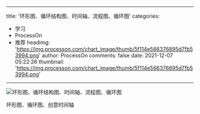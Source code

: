 
---
title: '环形图、循环结构图、时间轴、流程图、循环图'
categories: 
 - 学习
 - ProcessOn
 - 推荐
headimg: 'https://img.processon.com/chart_image/thumb/5f114e566376895d7fb53994.png'
author: ProcessOn
comments: false
date: 2021-12-07 05:22:26
thumbnail: 'https://img.processon.com/chart_image/thumb/5f114e566376895d7fb53994.png'
---

<div>   
<img class="thumb" alt="环形图、循环结构图、时间轴、流程图、循环图" src="https://img.processon.com/chart_image/thumb/5f114e566376895d7fb53994.png" referrerpolicy="no-referrer">
<p>环形图、循环图、创意时间轴</p>  
</div>
            